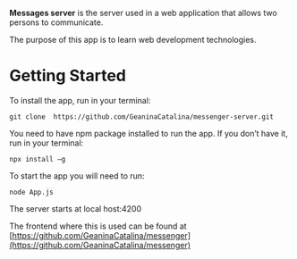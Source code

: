 **Messages server** is the server used in a web application that allows two persons to communicate.  

The purpose of this app is to learn web development technologies.  

 

# Getting Started 

 

To install the app, run in your terminal:  

 
```
git clone  https://github.com/GeaninaCatalina/messenger-server.git
```
 

You need to have npm package installed to run the app. If you don’t have it, run in your terminal:  

 
```
npx install –g  
```
 

To start the app you will need to run:   

 
```
node App.js   
```
 

The server starts at local host:4200   

The frontend where this is used can be found at [https://github.com/GeaninaCatalina/messenger](https://github.com/GeaninaCatalina/messenger)

